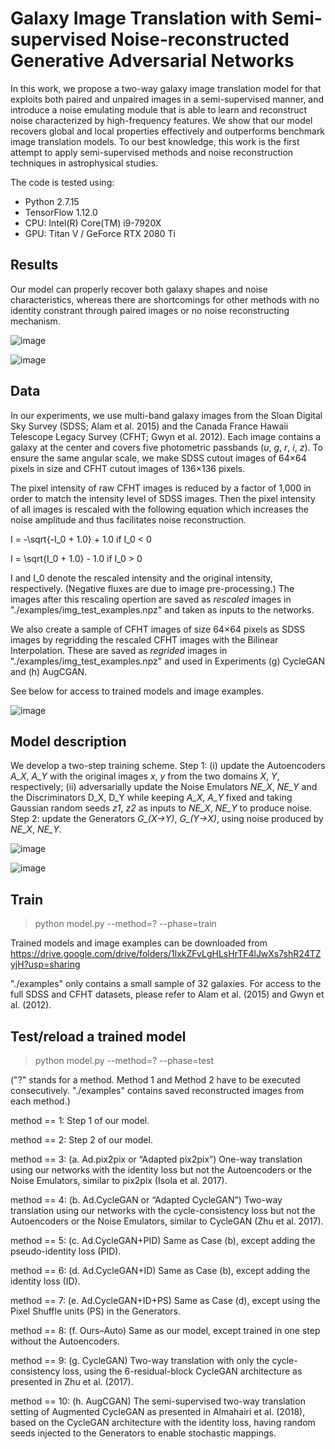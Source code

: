 # Galaxy Image Translation with Semi-supervised Noise-reconstructed Generative Adversarial Networks

In this work, we propose a two-way galaxy image translation model for that exploits both paired and unpaired images in a semi-supervised manner, and introduce a noise emulating module that is able to learn and reconstruct noise characterized by high-frequency features. We show that our model recovers global and local properties effectively and outperforms benchmark image translation models. To our best knowledge, this work is the first attempt to apply semi-supervised methods and noise reconstruction techniques in astrophysical studies.

The code is tested using: 
- Python 2.7.15
- TensorFlow 1.12.0
- CPU: Intel(R) Core(TM) i9-7920X
- GPU: Titan V / GeForce RTX 2080 Ti

## Results
Our model can properly recover both galaxy shapes and noise characteristics, whereas there are shortcomings for other methods with no identity constrant through paired images or no noise reconstructing mechanism.

![image](https://github.com/QiufanLin/ImageTranslation/blob/main/Figures/image_examples.png)

![image](https://github.com/QiufanLin/ImageTranslation/blob/main/Figures/variant_analysis.png)

## Data
In our experiments, we use multi-band galaxy images from the Sloan Digital Sky Survey (SDSS; Alam et al. 2015) and the Canada France Hawaii Telescope Legacy Survey (CFHT; Gwyn et al. 2012). Each image contains a galaxy at the center and covers five photometric passbands (*u*, *g*, *r*, *i*, *z*). To ensure the same angular scale, we make SDSS cutout images of 64×64 pixels in size and CFHT cutout images of 136×136 pixels.

The pixel intensity of raw CFHT images is reduced by a factor of 1,000 in order to match the intensity level of SDSS images. Then the pixel intensity of all images is rescaled with the following equation which increases the noise amplitude and thus facilitates noise reconstruction.

I = -\sqrt{-I_0 + 1.0} + 1.0 if I_0 < 0

I = \sqrt{I_0 + 1.0} - 1.0 if I_0 > 0

I and I_0 denote the rescaled intensity and the original intensity, respectively. (Negative fluxes are due to image pre-processing.) The images after this rescaling opertion are saved as *rescaled* images in "./examples/img_test_examples.npz" and taken as inputs to the networks.

We also create a sample of CFHT images of size 64×64 pixels as SDSS images by regridding the rescaled CFHT images with the Bilinear Interpolation. These are saved as *regrided* images in "./examples/img_test_examples.npz" and used in Experiments (g) CycleGAN and (h) AugCGAN.

See below for access to trained models and image examples.

![image](https://github.com/QiufanLin/ImageTranslation/blob/main/Figures/translation.png)

## Model description
We develop a two-step training scheme. Step 1: (i) update the Autoencoders *A_X*, *A_Y* with the original images *x*, *y* from the two domains *X*, *Y*, respectively; (ii) adversarially update the Noise Emulators *NE_X*, *NE_Y* and the Discriminators D_X, D_Y while keeping *A_X*, *A_Y* fixed and taking Gaussian random seeds *z1*, *z2* as inputs to *NE_X*, *NE_Y* to produce noise. Step 2: update the Generators *G_(X→Y)*, *G_(Y→X)*, using noise produced by *NE_X*, *NE_Y*. 

![image](https://github.com/QiufanLin/ImageTranslation/blob/main/Figures/graph.png)

![image](https://github.com/QiufanLin/ImageTranslation/blob/main/Figures/architecture.png)

## Train
> python model.py --method=? --phase=train

Trained models and image examples can be downloaded from
https://drive.google.com/drive/folders/1lxkZFvLgHLsHrTF4lJwXs7shR24TZyjH?usp=sharing

"./examples" only contains a small sample of 32 galaxies. For access to the full SDSS and CFHT datasets, please refer to Alam et al. (2015) and Gwyn et al. (2012).

## Test/reload a trained model
> python model.py --method=? --phase=test

("?" stands for a method. Method 1 and Method 2 have to be executed consecutively. "./examples" contains saved reconstructed images from each method.)

method == 1: Step 1 of our model.

method == 2: Step 2 of our model.

method == 3: (a. Ad.pix2pix or “Adapted pix2pix”) One-way translation using our networks with the identity loss but not the Autoencoders or the Noise Emulators, similar to pix2pix (Isola et al. 2017).

method == 4: (b. Ad.CycleGAN or “Adapted CycleGAN”) Two-way translation using our networks with the cycle-consistency loss but not the Autoencoders or the Noise Emulators, similar to CycleGAN (Zhu et al. 2017).

method == 5: (c. Ad.CycleGAN+PID) Same as Case (b), except adding the pseudo-identity loss (PID).

method == 6: (d. Ad.CycleGAN+ID) Same as Case (b), except adding the identity loss (ID).

method == 7: (e. Ad.CycleGAN+ID+PS) Same as Case (d), except using the Pixel Shuffle units (PS) in the Generators.

method == 8: (f. Ours–Auto) Same as our model, except trained in one step without the Autoencoders.

method == 9: (g. CycleGAN) Two-way translation with only the cycle-consistency loss, using the 6-residual-block CycleGAN architecture as presented in Zhu et al. (2017).

method == 10: (h. AugCGAN) The semi-supervised two-way translation setting of Augmented CycleGAN as presented in Almahairi et al. (2018), based on the CycleGAN architecture with the identity loss, having random seeds injected to the Generators to enable stochastic mappings.
